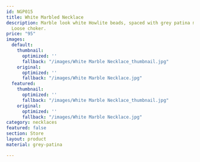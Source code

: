 ```yaml
---
id: NGP015
title: White Marbled Necklace
description: Marble look white Howlite beads, spaced with grey patina metal tubes.
  Loose choker.
price: "95"
images:
  default:
    thumbnail:
      optimized: ''
      fallback: "/images/White Marble Necklace_thumbnail.jpg"
    original:
      optimized: ''
      fallback: "/images/White Marble Necklace.jpg"
  featured:
    thumbnail:
      optimized: ''
      fallback: "/images/White Marble Necklace_thumbnail.jpg"
    original:
      optimized: ''
      fallback: "/images/White Marble Necklace.jpg"
category: necklaces
featured: false
section: Store
layout: product
material: grey-patina

---
```

